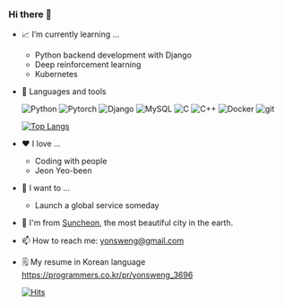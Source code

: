 ### Hi there 👋

- 📈 I’m currently learning ...
  - Python backend development with Django
  - Deep reinforcement learning
  - Kubernetes

- 🔨 Languages and tools
  <p>
    <img alt="Python" src="https://img.shields.io/badge/-Python-3776AB?style=flat-square&logo=python&logoColor=white" />
    <img alt="Pytorch" src="https://img.shields.io/badge/-PyTorch-EE4C2C?style=flat-square&logo=pytorch&logoColor=white" />
    <img alt="Django" src="https://img.shields.io/badge/-Django-092E20?style=flat-square&logo=django&logoColor=white" />
    <img alt="MySQL" src="https://img.shields.io/badge/-MySQL-4479A1?style=flat-square&logo=mysql&logoColor=white" />
    <img alt="C" src="https://img.shields.io/badge/-C-A8B9CC?style=flat-square&logo=c&logoColor=white" />
    <img alt="C++" src="https://img.shields.io/badge/-C++-00599C?style=flat-square&logo=cplusplus&logoColor=white" />
    <img alt="Docker" src="https://img.shields.io/badge/-Docker-46a2f1?style=flat-square&logo=docker&logoColor=white" />
    <img alt="git" src="https://img.shields.io/badge/-Git-F05032?style=flat-square&logo=git&logoColor=white" />
  </p>
  
  [![Top Langs](https://github-readme-stats.vercel.app/api/top-langs/?username=yonsweng&layout=compact)](https://github.com/anuraghazra/github-readme-stats)

- ❤️ I love ...
  - Coding with people
  - Jeon Yeo-been

- 🚀 I want to ...
  - Launch a global service someday

- 🌷 I'm from [Suncheon](https://www.google.com/search?q=순천), the most beautiful city in the earth.

- 📫 How to reach me: yonsweng@gmail.com

- 🗒 My resume in Korean language  
  https://programmers.co.kr/pr/yonsweng_3696

  [![Hits](https://hits.seeyoufarm.com/api/count/incr/badge.svg?url=https%3A%2F%2Fgithub.com%2Fyonsweng%2Fhit-counter)](https://hits.seeyoufarm.com)                    

<!--
**yonsweng/yonsweng** is a ✨ _special_ ✨ repository because its `README.md` (this file) appears on your GitHub profile.

Here are some ideas to get you started:

- 🔭 I’m currently working on ...
- 🌱 I’m currently learning ...
- 👯 I’m looking to collaborate on ...
- 🤔 I’m looking for help with ...
- 💬 Ask me about ...
- 📫 How to reach me: ...
- 😄 Pronouns: ...
- ⚡ Fun fact: ...
-->
